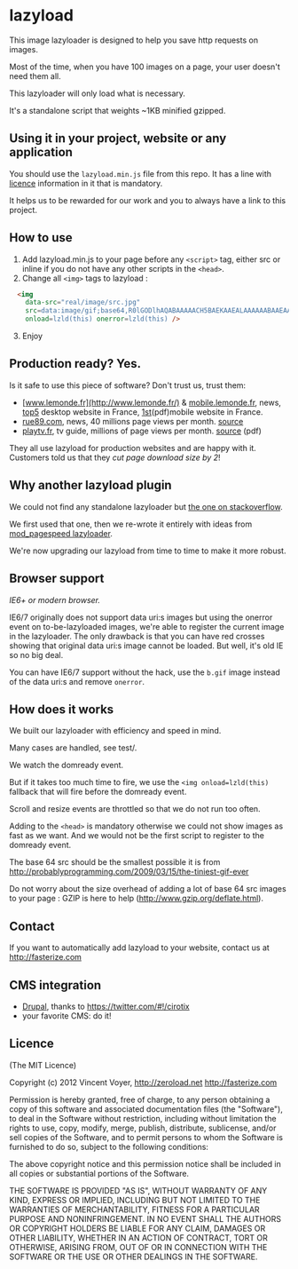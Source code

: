 # lazyload

This image lazyloader is designed to help you save http requests on images.

Most of the time, when you have 100 images on a page, your user doesn't need them all.

This lazyloader will only load what is necessary.

It's a standalone script that weights ~1KB minified gzipped.

## Using it in your project, website or any application

You should use the `lazyload.min.js` file from this repo. It has a line with [licence](#Licence) information in it that is mandatory.

It helps us to be rewarded for our work and you to always have a link to this project.

## How to use

1. Add lazyload.min.js to your page before any `<script>` tag, either src or inline if
you do not have any other scripts in the `<head>`.
2. Change all `<img>` tags to lazyload :

```html
  <img
    data-src="real/image/src.jpg"
    src=data:image/gif;base64,R0lGODlhAQABAAAAACH5BAEKAAEALAAAAAABAAEAAAICTAEAOw==
    onload=lzld(this) onerror=lzld(this) />
```
3. Enjoy

## Production ready? Yes.

Is it safe to use this piece of software? Don't trust us, trust them:

* [www.lemonde.fr](http://www.lemonde.fr/) & [mobile.lemonde.fr](http://mobile.lemonde.fr/), news, [top5](http://www.ojd-internet.com/chiffres-internet/) desktop website in France, [1st](http://www.mediametrie.fr/internet/communiques/telecharger.php?f=26408ffa703a72e8ac0117e74ad46f33)(pdf)mobile website in France.
* [rue89.com](http://www.rue89.com/), news, 40 millions page views per month. [source](http://www.ojd-internet.com/chiffres-internet/7851-rue89.com)
* [playtv.fr](http://playtv.fr/), tv guide, millions of page views per month. [source](http://www.mediametrie.fr/internet/communiques/telecharger.php?f=26408ffa703a72e8ac0117e74ad46f33) (pdf)

They all use lazyload for production websites and are happy with it. Customers told us that
they *cut page download size by 2*!

## Why another lazyload plugin

We could not find any standalone lazyloader but [the one on stackoverflow](http://stackoverflow.com/questions/3228521/stand-alone-lazy-loading-images-no-framework-based).

We first used that one, then we re-wrote it entirely with ideas from [mod_pagespeed lazyloader](http://www.modpagespeed.com/lazyload_images.html?ModPagespeed=on&ModPagespeedFilters=lazyload_images).

We're now upgrading our lazyload from time to time to make it more robust.

## Browser support

*IE6+ or modern browser.*

IE6/7 originally does not support data uri:s images but using the onerror event on to-be-lazyloaded images, we're able to register the current image in the lazyloader.
The only drawback is that you can have red crosses showing that original data uri:s image cannot be loaded. But well, it's old IE so no big deal.

You can have IE6/7 support without the hack, use the `b.gif` image instead of the data uri:s and remove `onerror`.

## How does it works

We built our lazyloader with efficiency and speed in mind.

Many cases are handled, see test/.

We watch the domready event.

But if it takes too much time to fire, we use the `<img onload=lzld(this)` fallback that will fire before the domready event.

Scroll and resize events are throttled so that we do not run too often.

Adding to the `<head>` is mandatory otherwise we could not show images as fast as we want.
And we would not be the first script to register to the domready event.

The base 64 src should be the smallest possible it is from http://probablyprogramming.com/2009/03/15/the-tiniest-gif-ever

Do not worry about the size overhead of adding a lot of base 64 src images to your page :
 GZIP is here to help (http://www.gzip.org/deflate.html).

## Contact

If you want to automatically add lazyload to your website, contact us at http://fasterize.com

## CMS integration

* [Drupal](http://drupal.org/project/lazyload), thanks to https://twitter.com/#!/cirotix
* your favorite CMS: do it!

## Licence

(The MIT Licence)

Copyright (c) 2012 Vincent Voyer, http://zeroload.net http://fasterize.com

Permission is hereby granted, free of charge, to any person obtaining
a copy of this software and associated documentation files (the
"Software"), to deal in the Software without restriction, including
without limitation the rights to use, copy, modify, merge, publish,
distribute, sublicense, and/or sell copies of the Software, and to
permit persons to whom the Software is furnished to do so, subject to
the following conditions:

The above copyright notice and this permission notice shall be
included in all copies or substantial portions of the Software.

THE SOFTWARE IS PROVIDED "AS IS", WITHOUT WARRANTY OF ANY KIND,
EXPRESS OR IMPLIED, INCLUDING BUT NOT LIMITED TO THE WARRANTIES OF
MERCHANTABILITY, FITNESS FOR A PARTICULAR PURPOSE AND
NONINFRINGEMENT. IN NO EVENT SHALL THE AUTHORS OR COPYRIGHT HOLDERS BE
LIABLE FOR ANY CLAIM, DAMAGES OR OTHER LIABILITY, WHETHER IN AN ACTION
OF CONTRACT, TORT OR OTHERWISE, ARISING FROM, OUT OF OR IN CONNECTION
WITH THE SOFTWARE OR THE USE OR OTHER DEALINGS IN THE SOFTWARE.
